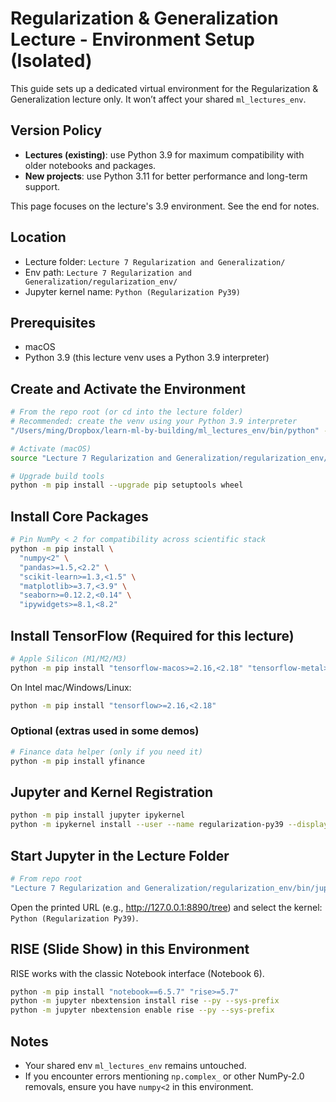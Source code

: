 # Regularization & Generalization Lecture - Environment Setup (Isolated)

This guide sets up a dedicated virtual environment for the Regularization & Generalization lecture only. It won’t affect your shared `ml_lectures_env`.

## Version Policy
- **Lectures (existing)**: use Python 3.9 for maximum compatibility with older notebooks and packages.
- **New projects**: use Python 3.11 for better performance and long-term support.

This page focuses on the lecture's 3.9 environment. See the end for notes.

## Location
- Lecture folder: `Lecture 7 Regularization and Generalization/`
- Env path: `Lecture 7 Regularization and Generalization/regularization_env/`
- Jupyter kernel name: `Python (Regularization Py39)`

## Prerequisites
- macOS
- Python 3.9 (this lecture venv uses a Python 3.9 interpreter)

## Create and Activate the Environment
```bash
# From the repo root (or cd into the lecture folder)
# Recommended: create the venv using your Python 3.9 interpreter
"/Users/ming/Dropbox/learn-ml-by-building/ml_lectures_env/bin/python" -m venv "Lecture 7 Regularization and Generalization/regularization_env"

# Activate (macOS)
source "Lecture 7 Regularization and Generalization/regularization_env/bin/activate"

# Upgrade build tools
python -m pip install --upgrade pip setuptools wheel
```

## Install Core Packages
```bash
# Pin NumPy < 2 for compatibility across scientific stack
python -m pip install \
  "numpy<2" \
  "pandas>=1.5,<2.2" \
  "scikit-learn>=1.3,<1.5" \
  "matplotlib>=3.7,<3.9" \
  "seaborn>=0.12.2,<0.14" \
  "ipywidgets>=8.1,<8.2"
```

## Install TensorFlow (Required for this lecture)
```bash
# Apple Silicon (M1/M2/M3)
python -m pip install "tensorflow-macos>=2.16,<2.18" "tensorflow-metal>=1.1"
```

On Intel mac/Windows/Linux:
```bash
python -m pip install "tensorflow>=2.16,<2.18"
```

### Optional (extras used in some demos)
```bash
# Finance data helper (only if you need it)
python -m pip install yfinance
```

## Jupyter and Kernel Registration
```bash
python -m pip install jupyter ipykernel
python -m ipykernel install --user --name regularization-py39 --display-name "Python (Regularization Py39)"
```

## Start Jupyter in the Lecture Folder
```bash
# From repo root
"Lecture 7 Regularization and Generalization/regularization_env/bin/jupyter" notebook --no-browser --ip=127.0.0.1
```
Open the printed URL (e.g., http://127.0.0.1:8890/tree) and select the kernel: `Python (Regularization Py39)`.

## RISE (Slide Show) in this Environment
RISE works with the classic Notebook interface (Notebook 6).
```bash
python -m pip install "notebook==6.5.7" "rise>=5.7"
python -m jupyter nbextension install rise --py --sys-prefix
python -m jupyter nbextension enable rise --py --sys-prefix
```

## Notes
- Your shared env `ml_lectures_env` remains untouched.
- If you encounter errors mentioning `np.complex_` or other NumPy-2.0 removals, ensure you have `numpy<2` in this environment.
